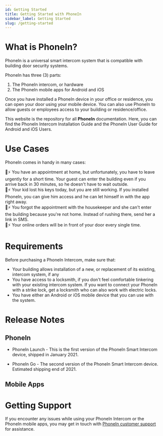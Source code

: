```yaml
---
id: Getting Started
title: Getting Started with PhoneIn
sidebar_label: Getting Started
slug: /getting-started
---
```


# What is PhoneIn?
PhoneIn is a universal smart intercom system that is compatible with building door security systems. 

PhoneIn has three (3) parts:

1. The PhoneIn intercom, or hardware
2. The PhoneIn mobile apps for Android and iOS

Once you have installed a PhoneIn device in your office or residence, you can open your door using your mobile device. You can also use PhoneIn to allow guests or employees access to your building or residence/office.

This website is the repository for all **PhoneIn** documentation. Here, you can find the PhoneIn Intercom Installation Guide and the PhoneIn User Guide for Android and iOS Users.

# Use Cases

PhoneIn comes in handy in many cases:

📱⚡ You have an appointment at home, but unfortunately, you have to leave urgently for a short time. Your guest can enter the building even if you arrive back in 30 minutes, so he doesn't have to wait outside.  
📱⚡ Your kid lost his keys today, but you are still working. If you installed PhoneIn, you can give him access and he can let himself in with the app right away.  
📱⚡ You forgot the appointment with the housekeeper and she can't enter the building because you're not home. Instead of rushing there, send her a link in SMS.  
📱⚡ Your online orders will be in front of your door every single time.

# Requirements
Before purchasing a PhoneIn Intercom, make sure that:

* Your building allows installation of a new, or replacement of its existing, intercom system, if any
* You have access to a locksmith, if you don't feel comfortable tinkering with your existing intercom system. If you want to connect your PhoneIn with a strike lock, get a locksmith who can also work with electric locks.
* You have either an Android or iOS mobile device that you can use with the system.

# Release Notes

## PhoneIn

* PhoneIn Launch - This is the first version of the PhoneIn Smart Intercom device, shipped in January 2021.

* PhoneIn Go - The second version of the PhoneIn Smart Intercom device. Estimated shipping end of 2021.

## Mobile Apps  



# Getting Support
If you encounter any issues while using your PhoneIn Intercom or the PhoneIn mobile apps, you may get in touch with [PhoneIn customer support](contact@phonein.io) for assistance.